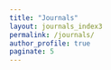 ```yaml
---
title: "Journals"
layout: journals_index3
permalink: /journals/
author_profile: true
paginate: 5
---
```


